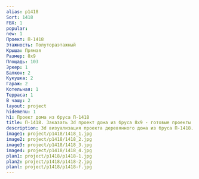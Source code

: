 ```yaml
---
alias: p1418
Sort: 1418
FBX: 1
popular: 
new: 1
Проект: П-1418
Этажность: Полутораэтажный
Крыша: Прямая
Размер: 8х9
Площадь: 103
Эркер: 1
Балкон: 2
Кукушка: 2
Гараж: 2
Котельная: 1
Терраса: 1
В чашу: 2
layout: project
hidemenu: 1
h1: Проект дома из бруса П-1418
title: П-1418. Заказать 3d проект дома из бруса 8х9 - готовые проекты
description: 3d визуализация проекта деревянного дома из бруса П-1418. Площадь 103 м2, размер 8х9. Вы можете внести любые изменения в проект.
image1: project/p1418/1418_1.jpg
image2: project/p1418/1418_2.jpg
image3: project/p1418/1418_3.jpg
image4: project/p1418/1418_4.jpg
plan1: project/p1418/p1418-1.jpg
plan2: project/p1418/p1418-2.jpg
planl: project/p1418/p1418-f.jpg
---
```

